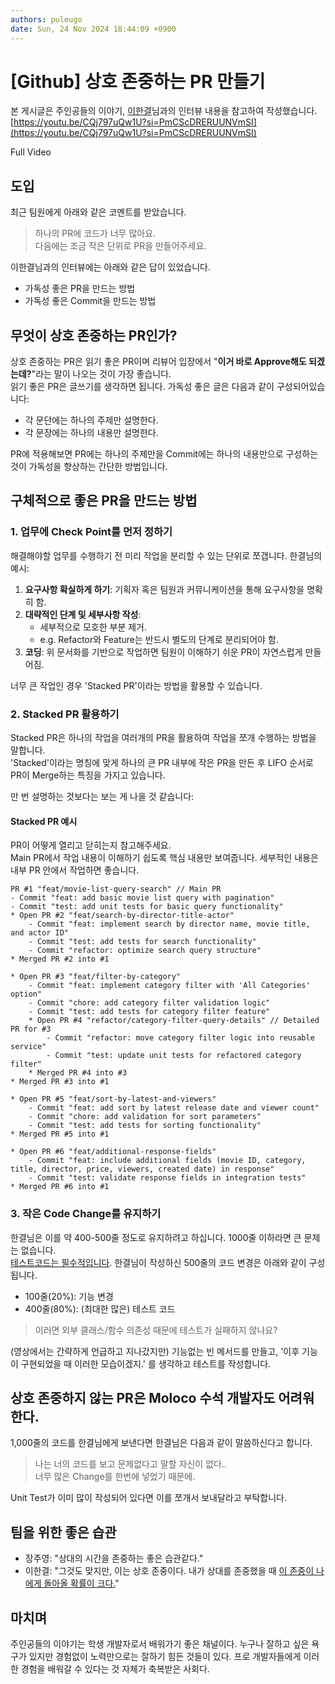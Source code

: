 ```yaml
---
authors: puleugo
date: Sun, 24 Nov 2024 18:44:09 +0900
---
```


# [Github] 상호 존중하는 PR 만들기

본 게시글은 주인공들의 이야기, [이한결](https://www.linkedin.com/in/hanlee0707/)님과의 인터뷰 내용을 참고하여 작성했습니다.  
[https://youtu.be/CQj797uQw1U?si=PmCScDRERUUNVmSI](https://youtu.be/CQj797uQw1U?si=PmCScDRERUUNVmSI)

Full Video

## 도입

최근 팀원에게 아래와 같은 코멘트를 받았습니다.

> 하나의 PR에 코드가 너무 많아요.  
> 다음에는 조금 작은 단위로 PR을 만들어주세요.

이한결님과의 인터뷰에는 아래와 같은 답이 있었습니다.

* 가독성 좋은 PR을 만드는 방법
* 가독성 좋은 Commit을 만드는 방법

## 무엇이 상호 존중하는 PR인가?

상호 존중하는 PR은 읽기 좋은 PR이며 리뷰어 입장에서 "**이거 바로 Approve해도 되겠는데?**"라는 말이 나오는 것이 가장 좋습니다.  
읽기 좋은 PR은 글쓰기를 생각하면 됩니다. 가독성 좋은 글은 다음과 같이 구성되어있습니다:

* 각 문단에는 하나의 주제만 설명한다.
* 각 문장에는 하나의 내용만 설명한다.

PR에 적용해보면 PR에는 하나의 주제만을 Commit에는 하나의 내용만으로 구성하는 것이 가독성을 향상하는 간단한 방법입니다.

## 구체적으로 좋은 PR을 만드는 방법

### 1\. 업무에 Check Point를 먼저 정하기

해결해야할 업무를 수행하기 전 미리 작업을 분리할 수 있는 단위로 쪼갭니다. 한결님의 예시:

1. **요구사항 확실하게 하기**: 기획자 혹은 팀원과 커뮤니케이션을 통해 요구사항을 명확히 함.
2. **대략적인 단계 및 세부사항 작성**:
   * 세부적으로 모호한 부분 제거.
   * e.g. Refactor와 Feature는 반드시 별도의 단계로 분리되어야 함.
3. **코딩**: 위 문서화를 기반으로 작업하면 팀원이 이해하기 쉬운 PR이 자연스럽게 만들어짐.

너무 큰 작업인 경우 'Stacked PR'이라는 방법을 활용할 수 있습니다.

### 2\. Stacked PR 활용하기

Stacked PR은 하나의 작업을 여러개의 PR을 활용하여 작업을 쪼개 수행하는 방법을 말합니다.  
'Stacked'이라는 명칭에 맞게 하나의 큰 PR 내부에 작은 PR을 만든 후 LIFO 순서로 PR이 Merge하는 특징을 가지고 있습니다.

만 번 설명하는 것보다는 보는 게 나을 것 같습니다:

#### Stacked PR 예시

PR이 어떻게 열리고 닫히는지 참고해주세요.  
Main PR에서 작업 내용이 이해하기 쉽도록 핵심 내용만 보여줍니다. 세부적인 내용은 내부 PR 안에서 작업하면 좋습니다.

```
PR #1 "feat/movie-list-query-search" // Main PR
- Commit "feat: add basic movie list query with pagination"
- Commit "test: add unit tests for basic query functionality"
* Open PR #2 "feat/search-by-director-title-actor"
    - Commit "feat: implement search by director name, movie title, and actor ID"
    - Commit "test: add tests for search functionality"
    - Commit "refactor: optimize search query structure"
* Merged PR #2 into #1

* Open PR #3 "feat/filter-by-category"
    - Commit "feat: implement category filter with 'All Categories' option"
    - Commit "chore: add category filter validation logic"
    - Commit "test: add tests for category filter feature"
    * Open PR #4 "refactor/category-filter-query-details" // Detailed PR for #3
        - Commit "refactor: move category filter logic into reusable service"
        - Commit "test: update unit tests for refactored category filter"
    * Merged PR #4 into #3
* Merged PR #3 into #1

* Open PR #5 "feat/sort-by-latest-and-viewers"
    - Commit "feat: add sort by latest release date and viewer count"
    - Commit "chore: add validation for sort parameters"
    - Commit "test: add tests for sorting functionality"
* Merged PR #5 into #1

* Open PR #6 "feat/additional-response-fields"
    - Commit "feat: include additional fields (movie ID, category, title, director, price, viewers, created date) in response"
    - Commit "test: validate response fields in integration tests"
* Merged PR #6 into #1
```

### 3\. 작은 Code Change를 유지하기

한결님은 이를 약 400-500줄 정도로 유지하려고 하십니다. 1000줄 이하라면 큰 문제는 없습니다.  
<u>테스트코드는 필수적입니다</u>. 한결님이 작성하신 500줄의 코드 변경은 아래와 같이 구성됩니다.

* 100줄(20%): 기능 변경
* 400줄(80%): (최대한 많은) 테스트 코드

> 이러면 외부 클래스/함수 의존성 때문에 테스트가 실패하지 않나요?

(영상에서는 간략하게 언급하고 지나갔지만) 기능없는 빈 메서드를 만들고, '이후 기능이 구현되었을 때 이러한 모습이겠지.' 를 생각하고 테스트를 작성합니다.

## 상호 존중하지 않는 PR은 Moloco 수석 개발자도 어려워한다.

1,000줄의 코드를 한결님에게 보낸다면 한결님은 다음과 같이 말씀하신다고 합니다.

> 나는 너의 코드를 보고 문제없다고 말할 자신이 없다..  
> 너무 많은 Change를 한번에 넣었기 때문에.

Unit Test가 이미 많이 작성되어 있다면 이를 쪼개서 보내달라고 부탁합니다.

## 팀을 위한 좋은 습관

* 장주영: "상대의 시간을 존중하는 좋은 습관같다."
* 이한결: "그것도 맞지만, 이는 상호 존중이다. 내가 상대를 존중했을 때 <u>이 존중이 나에게 돌아올 확률이 크다.</u>"

## 마치며

주인공들의 이야기는 학생 개발자로서 배워가기 좋은 채널이다. 누구나 잘하고 싶은 욕구가 있지만 경험없이 노력만으로는 잘하기 힘든 것들이 있다. 프로 개발자들에게 이러한 경험을 배워갈 수 있다는 것 자체가 축복받은 사회다.

